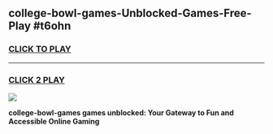 
## college-bowl-games-Unblocked-Games-Free-Play #t6ohn
<h3>
<a href="https://us.freeplayer.one?title=college-bowl-games&ref=9M">CLICK TO PLAY</a></h3>
<hr>

<h3>
<a href="https://us.freeplayer.one?title=college-bowl-games&ref=9M">CLICK 2 PLAY</a>
  
</h3>

<a href="https://us.freeplayer.one?title=college-bowl-games&ref=9M"><img src="https://clearcache.store/games.png"></a>


**college-bowl-games games unblocked: Your Gateway to Fun and Accessible Online Gaming**
